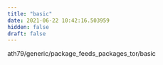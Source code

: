 ```yaml
---
title: "basic"
date: 2021-06-22 10:42:16.503959
hidden: false
draft: false
---
```


ath79/generic/package_feeds_packages_tor/basic

